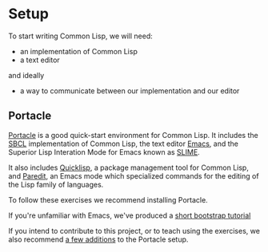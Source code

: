 # Setup

To start writing Common Lisp, we will need:

- an implementation of Common Lisp
- a text editor

and ideally

- a way to communicate between our implementation and our editor

## Portacle

[Portacle][PortacleLink] is a good quick-start environment for Common Lisp. It
includes the [SBCL][SBCL] implementation of Common Lisp, the text editor
[Emacs][Emacs], and the Superior Lisp Interation Mode for Emacs known as
[SLIME][SLIME].

It also includes [Quicklisp][QL], a package management tool for Common
Lisp, and [Paredit][Paredit], an Emacs mode which specialized commands for the
editing of the Lisp family of languages.

To follow these exercises we recommend installing Portacle.

If you're unfamiliar with Emacs, we've produced a [short bootstrap tutorial][emacs-tutorial]

If you intend to contribute to this project, or to teach using the exercises, we
also recommend [a few additions][addons] to the Portacle setup.

[addons]: addons.html
[PortacleLink]: https://portacle.github.io/
[Emacs]: https://www.gnu.org/software/emacs/
[SBCL]: http://www.sbcl.org/
[Paredit]: https://www.emacswiki.org/emacs/ParEdit
[QL]: https://www.quicklisp.org/beta/
[SLIME]: https://common-lisp.net/project/slime/
[emacs-tutorial]: emacs-tutorial.html
